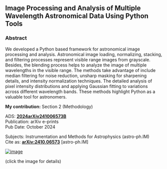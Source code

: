 ## Image Processing and Analysis of Multiple Wavelength Astronomical Data Using Python Tools

### Abstract

We developed a Python based framework for astronomical image processing and analysis. Astronomical image loading, normalizing, stacking, and filtering processes represent visible range images from grayscale. Besides, the blending process helps to analyze the image of multiple wavelengths in the visible range. The methods take advantage of include median filtering for noise reduction, unsharp masking for sharpening details, and intensity normalization techniques. The detailed analysis of pixel intensity distributions and applying Gaussian fitting to variations across different wavelength bands. These methods highlight Python as a valuable tool for astronomers.

**My contribution:** Section 2 (Methodology)

ADS: [**2024arXiv241006573B**](https://ui.adsabs.harvard.edu/abs/2024arXiv241006573B/abstract)\
Publication: arXiv e-prints\
Pub Date: October 2024

Subjects:	Instrumentation and Methods for Astrophysics (astro-ph.IM)\
Cite as:	[**arXiv:2410.06573**](https://arxiv.org/abs/2410.06573) [astro-ph.IM]


[![image](https://github.com/user-attachments/assets/c52634ac-4df4-4083-bd52-adec69f4075b)](https://ui.adsabs.harvard.edu/abs/2024arXiv241006573B/abstract)

(click the image for details)
